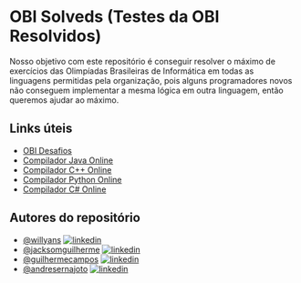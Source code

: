 
# OBI Solveds (Testes da OBI Resolvidos)

Nosso objetivo com este repositório é conseguir resolver o máximo de exercícios das Olimpíadas Brasileiras de Informática em todas as linguagens permitidas pela organização, pois alguns programadores novos não conseguem implementar a mesma lógica em outra linguagem, então queremos ajudar ao máximo.


## Links úteis

 - [OBI Desafios](https://olimpiada.ic.unicamp.br/pratique/)
 - [Compilador Java Online](https://www.jdoodle.com/online-java-compiler/)
 - [Compilador C++ Online](https://www.onlinegdb.com/online_c++_compiler)
 - [Compilador Python Online](https://www.onlinegdb.com/online_python_compiler)
 - [Compilador C# Online](https://www.onlinegdb.com/online_csharp_compiler)
 


## Autores do repositório

- [@willyans](https://github.com/willyans-afr) [![linkedin](https://img.shields.io/badge/linkedin-0A66C2?style=for-the-badge&logo=linkedin&logoColor=white)](https://www.linkedin.com/in/willyans/)
- [@jacksomguilherme](https://github.com/JacksomGuilherme) [![linkedin](https://img.shields.io/badge/linkedin-0A66C2?style=for-the-badge&logo=linkedin&logoColor=white)](https://www.linkedin.com/in/jacksom-guilherme-0365741b4/)
- [@guilhermecampos](https://github.com/JGCampos999) [![linkedin](https://img.shields.io/badge/linkedin-0A66C2?style=for-the-badge&logo=linkedin&logoColor=white)](https://www.linkedin.com/in/guilherme-campos-361285142/)
- [@andresernajoto](https://github.com/andresernajoto) [![linkedin](https://img.shields.io/badge/linkedin-0A66C2?style=for-the-badge&logo=linkedin&logoColor=white)](https://www.linkedin.com/in/andre-sernajoto-21baab1b1/)

